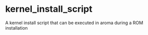 # kernel_install_script
A kernel install script that can be executed in aroma during a ROM installation

